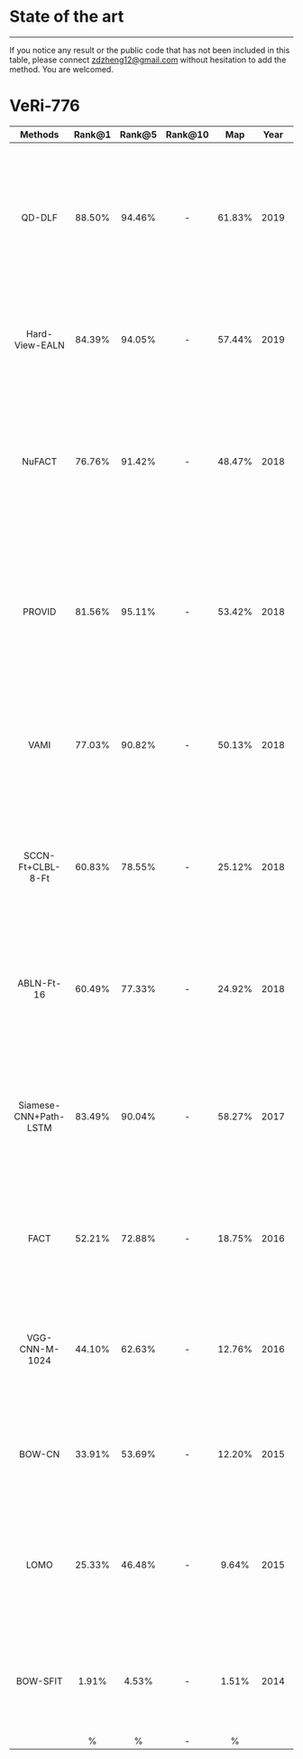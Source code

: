 # State of the art
___
If you notice any result or the public code that has not been included in this table, please connect <zdzheng12@gmail.com> without hesitation to add the method. You are welcomed.


# VeRi-776
|**Methods**|**Rank@1**|**Rank@5**|**Rank@10**|**Map**|**Year**|**Reference**|
|:---:|:---:|:---:|:---:|:---:|:---:|:---:|
|QD-DLF|88.50%|94.46%|-|61.83%|2019|"Vehicle Re-Identification Using Quadruple Directional Deep Learning Features", Zhu, J., Zeng, H., Huang, J., Liao, S., Lei, Z., Cai, C., & Zheng, L. TITS2019 [pdf](https://arxiv.org/pdf/1811.05163.pdf)|
|Hard-View-EALN|84.39%|94.05%|-|57.44%|2019|"Embedding Adversarial Learning for Vehicle Re-Identification." Lou, Yihang, et al TIP2019 [paper](https://ieeexplore.ieee.org/abstract/document/8653852/)|
|NuFACT|76.76%|91.42%|-|48.47%|2018|"PROVID: Progressive and multimodal vehicle reidentification for large-scale urban surveillance." Liu, X., Liu, W., Mei, T., & Ma, H, MM2018 [paper](https://ieeexplore.ieee.org/abstract/document/8036238)|
|PROVID|81.56%|95.11%|-|53.42%|2018|"PROVID: Progressive and multimodal vehicle reidentification for large-scale urban surveillance." Liu, X., Liu, W., Mei, T., & Ma, H, MM2018 [paper](https://ieeexplore.ieee.org/abstract/document/8036238)|
|VAMI|77.03%|90.82%|-|50.13%|2018|"Viewpoint-aware attentive multi-view inference for vehicle re-identification", Y Zhou, L Shao, A Dhabi, CVPR2018|
|SCCN-Ft+CLBL-8-Ft|60.83%|78.55%|-|25.12%|2018|"Vehicle re-identification by deep hidden multi-view inference." Zhou, Yi, Li Liu, and Ling Shao. TIP2018 [paper](https://ieeexplore.ieee.org/abstract/document/8325486)|
|ABLN-Ft-16|60.49%|77.33%|-|24.92%|2018|"Vehicle re-identification by adversarial bi-directional LSTM network." Zhou, Yi, and Ling Shao WACV2018 [paper](https://ieeexplore.ieee.org/document/8354181)|
|Siamese-CNN+Path-LSTM|83.49%|90.04%|-|58.27%|2017|"Learning deep neural networks for vehicle re-id with visual-spatio-temporal path proposals." Shen, Y., Xiao, T., Li, H., Yi, S., & Wang, X, ICCV2017 [pdf](http://openaccess.thecvf.com/content_ICCV_2017/papers/Shen_Learning_Deep_Neural_ICCV_2017_paper.pdf)|
|FACT|52.21%|72.88%|-|18.75%|2016|"Large-scale vehicle re-identification in urban surveillance videos." Liu, Xinchen, et al.ICME2016 [paper](https://ieeexplore.ieee.org/document/7553002)|
|VGG-CNN-M-1024|44.10%|62.63%|-|12.76%|2016|"Deep relative distance learning: Tell the difference between similar vehicles." Liu, Hongye, et al CVPR2016 [paper](http://openaccess.thecvf.com/content_cvpr_2016/html/Liu_Deep_Relative_Distance_CVPR_2016_paper.html)|
|BOW-CN|33.91%|53.69%|-|12.20%|2015|"Scalable person re-identification: A benchmark." Zheng, Liang, et al. ICCV2015 [paper](https://www.cv-foundation.org/openaccess/content_iccv_2015/html/Zheng_Scalable_Person_Re-Identification_ICCV_2015_paper.html)|
|LOMO|25.33%|46.48%|-|9.64%|2015| "Person re-identification by local maximal occurrence representation and metric learning."Liao, Shengcai, et al. CVPR2015 [paper](https://www.cv-foundation.org/openaccess/content_cvpr_2015/html/Liao_Person_Re-Identification_by_2015_CVPR_paper.html)|
|BOW-SFIT|1.91%|4.53%|-|1.51%|2014|"Bayes merg- ing of multiple vocabularies for scalable image retrieval" Zheng, Liang, et al CVPR2014|
||%|%|-|%|||
